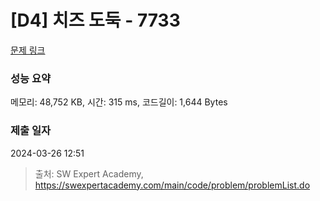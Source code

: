 # [D4] 치즈 도둑 - 7733 

[문제 링크](https://swexpertacademy.com/main/code/problem/problemDetail.do?contestProbId=AWrDOdQqRCUDFARG) 

### 성능 요약

메모리: 48,752 KB, 시간: 315 ms, 코드길이: 1,644 Bytes

### 제출 일자

2024-03-26 12:51



> 출처: SW Expert Academy, https://swexpertacademy.com/main/code/problem/problemList.do